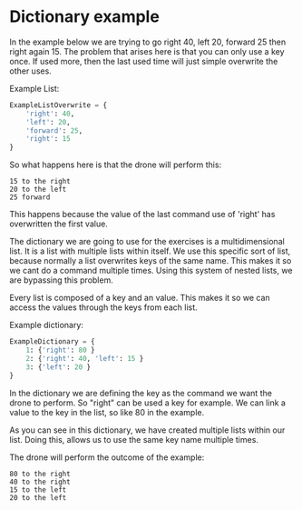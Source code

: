 # Dictionary example
In the example below we are trying to go right 40, left 20, forward 25 then right again 15. 
The problem that arises here is that you can only use a key once.
If used more, then the last used time will just simple overwrite the other uses.

Example List:

```python
ExampleListOverwrite = {
    'right': 40,
    'left': 20,
    'forward': 25,
    'right': 15
}
```

So what happens here is that the drone will perform this:

```
15 to the right
20 to the left
25 forward
```

 This happens because the value of the last command use of 'right' has overwritten the first value.



The dictionary we are going to use for the exercises is a multidimensional list. It is a list with multiple lists within itself. We use this specific sort of list, because normally a list overwrites keys of the same name. This makes it so we cant do a command multiple times. Using this system of nested lists, we are bypassing this problem.

Every list is composed of a key and an value. This makes it so we can access the values through the keys from each list.

Example dictionary:

```python
ExampleDictionary = {
    1: {'right': 80 }
    2: {'right': 40, 'left': 15 }
    3: {'left': 20 }
}
```

In the dictionary we are defining the key as the command we want the drone to perform. So "right" can be used a key for example.  We can link a value to the key in the list, so like 80 in the example. 

As you can see in this dictionary, we have created multiple lists within our list. Doing this, allows us to use the same key name multiple times.  

The drone will perform the outcome of the example:

```
80 to the right
40 to the right
15 to the left
20 to the left
```


